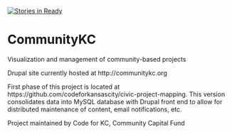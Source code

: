 [![Stories in Ready](https://badge.waffle.io/codeforkansascity/CommunityKC.svg?label=ready&title=Cards%20Ready%20To%20Work%20On)](http://waffle.io/codeforkansascity/CommunityKC)

# CommunityKC
<p>Visualization and management of community-based projects</p>
<p>Drupal site currently hosted at http://communitykc.org</p>
<p>First phase of this project is located at https://github.com/codeforkansascity/civic-project-mapping. This version consolidates data into MySQL database with Drupal front end to allow for distributed maintenance of content, email notifications, etc.</p>
<p>Project maintained by Code for KC, Community Capital Fund</p>
